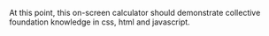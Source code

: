At this point, this on-screen calculator should demonstrate collective foundation knowledge in css, html and javascript.
